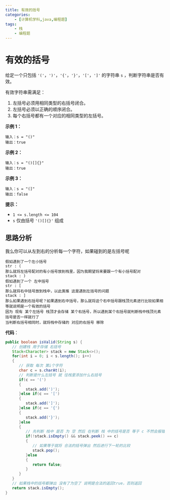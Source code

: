 ```yaml
---
title: 有效的括号
categories:
    - [计算机学科,java,编程题]
tags:
    - 栈
    - 编程题
---
```


# 有效的括号

给定一个只包括 `'('`，`')'`，`'{'`，`'}'`，`'['`，`']'` 的字符串 `s` ，判断字符串是否有效。

有效字符串需满足：

1. 左括号必须用相同类型的右括号闭合。
2. 左括号必须以正确的顺序闭合。
3. 每个右括号都有一个对应的相同类型的左括号。

**示例 1：**

```
输入：s = "()"
输出：true
```

**示例 2：**

```
输入：s = "()[]{}"
输出：true
```

**示例 3：**

```
输入：s = "(]"
输出：false
```

**提示：**

-  `1 <= s.length <= 104`
-  `s` 仅由括号 `'()[]{}'` 组成

## 思路分析

我么你可以从左到右的分析每一个字符，如果碰到的是左括号呢

```
假如遇到了一个左小括号
str : (
那么就将左括号配对的有小括号放到栈里，因为我期望将来要跟一个有小括号配对
stack : )
假如遇到了一个 左中括号
str : [
那么就将右中括号放到栈中，以此类推 这是遇到左括号的问题
stack : ]
那么如果遇到右括号呢？如果遇到右中括号，那么就将这个右中括号跟栈顶元素进行比较如果相等就说明是一个有效的括号
因为 现有 某个左括号 栈顶才会存储 某个右括号，所以遇到某个右括号就判断栈中栈顶元素括号是否一样就行了
当判断右括号相同时，就将栈中存储的 对应的右括号 移除
```

**代码**：

```java
public boolean isValid(String s) {
   // 创建栈 用于存储 右括号
   Stack<Character> stack = new Stack<>();
   for(int i = 0; i < s.length(); i++)
   {
      // 获取 每次 第i个字符
      char c = s.charAt(i);
      // 判断是什么左括号 就 往栈里添加什么右括号
      if(c == '(')
      {
         stack.add(')');
      }else if(c == '[')
      {
         stack.add(']');
      }else if(c == '{')
      {
         stack.add('}');
      }else
      {
         // 先判断 栈中 是否 为 空 然后 在判断 栈 中的括号是否 等于 c 不然会报错
         if(!stack.isEmpty() && stack.peek() == c)
         {
            // 如果等于就将 合法的括号弹出 然后进行下一轮的比较
            stack.pop();
         }else
         {
            return false;
         }
      }
   }
   // 如果栈中的括号都弹出 没有了为空了 说明是合法的返回true，否则返回
   return stack.isEmpty();
}
```

